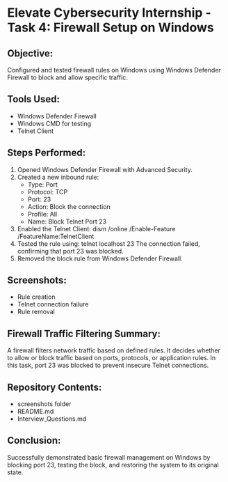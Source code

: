 # Elevate Cybersecurity Internship - Task 4: Firewall Setup on Windows

## Objective:
Configured and tested firewall rules on Windows using Windows Defender Firewall to block and allow specific traffic.

## Tools Used:
- Windows Defender Firewall
- Windows CMD for testing
- Telnet Client

## Steps Performed:
1. Opened Windows Defender Firewall with Advanced Security.
2. Created a new inbound rule:
   - Type: Port
   - Protocol: TCP
   - Port: 23
   - Action: Block the connection
   - Profile: All
   - Name: Block Telnet Port 23
3. Enabled the Telnet Client:
   dism /online /Enable-Feature /FeatureName:TelnetClient
4. Tested the rule using:
   telnet localhost 23
   The connection failed, confirming that port 23 was blocked.
5. Removed the block rule from Windows Defender Firewall.

## Screenshots:
- Rule creation
- Telnet connection failure
- Rule removal

## Firewall Traffic Filtering Summary:
A firewall filters network traffic based on defined rules. It decides whether to allow or block traffic based on ports, protocols, or application rules. In this task, port 23 was blocked to prevent insecure Telnet connections.

## Repository Contents:
- screenshots folder
- README.md
- Interview_Questions.md

## Conclusion:
Successfully demonstrated basic firewall management on Windows by blocking port 23, testing the block, and restoring the system to its original state.
